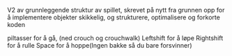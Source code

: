 V2 av grunnleggende struktur av spillet, skrevet på nytt fra grunnen opp
for å implementere objekter skikkelig, og strukturere, optimalisere og forkorte koden

piltasser for å gå, (ned crouch og crouchwalk)
Leftshift for å løpe
Rightshift for å rulle
Space for å hoppe(Ingen bakke så du bare forsvinner)